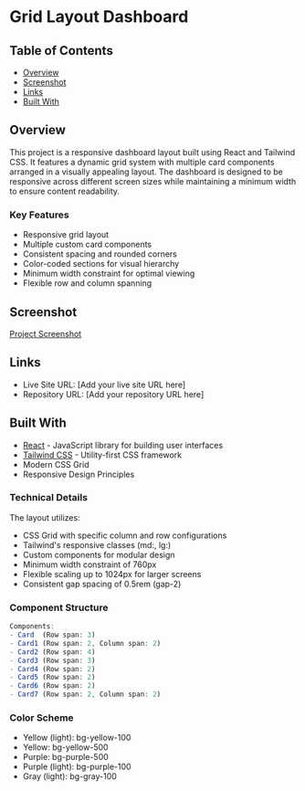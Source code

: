 # Grid Layout Dashboard

## Table of Contents
- [Overview](#overview)
- [Screenshot](#screenshot)
- [Links](#links)
- [Built With](#built-with)

## Overview
This project is a responsive dashboard layout built using React and Tailwind CSS. It features a dynamic grid system with multiple card components arranged in a visually appealing layout. The dashboard is designed to be responsive across different screen sizes while maintaining a minimum width to ensure content readability.

### Key Features
- Responsive grid layout
- Multiple custom card components
- Consistent spacing and rounded corners
- Color-coded sections for visual hierarchy
- Minimum width constraint for optimal viewing
- Flexible row and column spanning

## Screenshot
[Project Screenshot](./Screenshot.png)

## Links
- Live Site URL: [Add your live site URL here]
- Repository URL: [Add your repository URL here]

## Built With
- [React](https://reactjs.org/) - JavaScript library for building user interfaces
- [Tailwind CSS](https://tailwindcss.com/) - Utility-first CSS framework
- Modern CSS Grid
- Responsive Design Principles

### Technical Details
The layout utilizes:
- CSS Grid with specific column and row configurations
- Tailwind's responsive classes (md:, lg:)
- Custom components for modular design
- Minimum width constraint of 760px
- Flexible scaling up to 1024px for larger screens
- Consistent gap spacing of 0.5rem (gap-2)

### Component Structure
```jsx
Components:
- Card  (Row span: 3)
- Card1 (Row span: 2, Column span: 2)
- Card2 (Row span: 4)
- Card3 (Row span: 3)
- Card4 (Row span: 2)
- Card5 (Row span: 2)
- Card6 (Row span: 2)
- Card7 (Row span: 2, Column span: 2)
```

### Color Scheme
- Yellow (light): bg-yellow-100
- Yellow: bg-yellow-500
- Purple: bg-purple-500
- Purple (light): bg-purple-100
- Gray (light): bg-gray-100